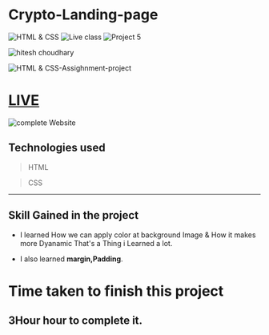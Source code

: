 # Crypto-Landing-page



![HTML & CSS](https://img.shields.io/badge/HTML-CSS-orange)
![Live class](https://img.shields.io/badge/LIVE--CLASS-PROJECT----lightgrey)
![Project 5](https://img.shields.io/badge/Project-5-grey)

![hitesh choudhary](https://img.shields.io/badge/Hitesh--Choudhary-Full--stack--JS--bootcamp-red)

![HTML & CSS-Assighnment-project](https://img.shields.io/badge/No--Responsive-Ineuron--Assignment-blue)
 

# [ LIVE](https://lcoproject15.netlify.app)

 ![complete Website](thumnail.png)

 ## Technologies used

> HTML

> CSS  
---
## **Skill Gained in the project**
- I learned How we can apply color at background Image & How it makes more Dyanamic That's a Thing i Learned a lot.

- I also learned **margin,Padding**.


# Time taken to finish this project

  **3Hour** hour to complete it.
---
